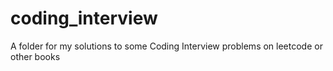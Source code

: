 coding_interview
================

A folder for my solutions to some Coding Interview problems on leetcode or other books
